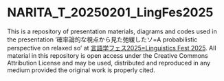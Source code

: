 # NARITA_T_20250201_LingFes2025
This is a repository of presentation materials, diagrams and codes used in the presentation ‘確率論的な視点から見た弛緩したソ=A probabilistic perspective on relaxed so’ at [言語学フェス2025=Linguistics Fest 2025](https://sites.google.com/view/lingfes2025). All material in this repository is open access under the Creative Commons Attribution License and may be used, distributed and reproduced in any medium provided the original work is properly cited.
